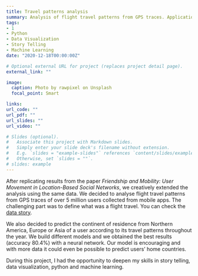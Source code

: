 ```yaml
---
title: Travel patterns analysis
summary: Analysis of flight travel patterns from GPS traces. Application of Machine Learning for the prediction of the continent of residence of each user.
tags:
- 1
- Python
- Data Visualization
- Story Telling
- Machine Learning
date: "2020-12-18T00:00:00Z"

# Optional external URL for project (replaces project detail page).
external_link: ""

image:
  caption: Photo by rawpixel on Unsplash
  focal_point: Smart

links:
url_code: ""
url_pdf: ""
url_slides: ""
url_video: ""

# Slides (optional).
#   Associate this project with Markdown slides.
#   Simply enter your slide deck's filename without extension.
#   E.g. `slides = "example-slides"` references `content/slides/example-slides.md`.
#   Otherwise, set `slides = ""`.
# slides: example
---
```


After replicating results from the paper _Friendship and Mobility: User Movement in Location-Based Social Networks_, we creatively extended the analysis using the same data. We decided to analyse flight travel patterns from GPS traces of over 5 million users collected from mobile apps. The challenging part was to define what was a flight travel. You can check the [data story](https://valentingarnier.github.io).

We also decided to predict the continent of residence from Northern America, Europe or Asia of a user according to its travel patterns throughout the year. We build different models and we obtained the best results (accuracy 80.4%) with a neural network.
Our model is encouraging and with more data it could even be possible to predict users’ home countries.

During this project, I had the opportunity to deepen my skills in story telling, data visualization, python and machine learning. 
